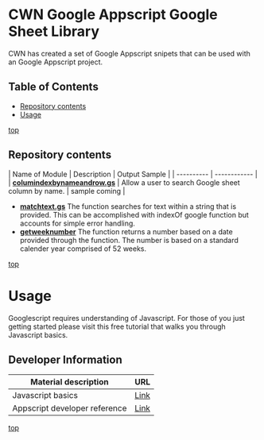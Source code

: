 # <a name="top">CWN Google Appscript Google Sheet Library</a> 

CWN has created a set of Google Appscript snipets that can be used with an Google Appscript project.

## Table of Contents

- [Repository contents](#repository-contents)
- [Usage](#usage)


[top](#top)

## Repository contents
| Name of Module | Description | Output Sample |
| ---------- | ------------ |
| [**columindexbynameandrow.gs**](https://github.com/cwnit/toolkits/blob/master/collections/googleappscript/google_sheets/columindexbynameandrow.gs) | Allow a user to search Google sheet column by name. | sample coming |
- [**matchtext.gs**](https://github.com/cwnit/toolkits/blob/master/collections/googleappscript/google_sheets/matchtext.gs) The function searches for text within a string that is provided.  This can be accomplished with indexOf google function but accounts for simple error handling. 
- [**getweeknumber**](https://github.com/cwnit/toolkits/blob/master/collections/googleappscript/google_sheets/getweeknumber) The function returns a number based on a date provided through the function.  The number is based on a standard calender year comprised of 52 weeks.

[top](#top)


# Usage
Googlescript requires understanding of Javascript.  For those of you just getting started please visit this free tutorial that walks you through Javascript basics.

## Developer Information ##
| Material description | URL |
| ---------- | ------------ |
| Javascript basics | [Link](https://www.w3schools.com/js/DEFAULT.asp) |
| Appscript developer reference | [Link](https://developers.google.com/apps-script/reference/) |



[top](#top)

